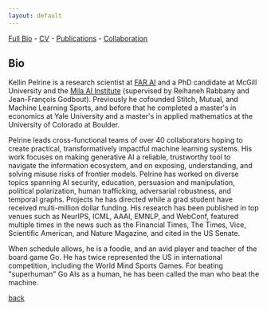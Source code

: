 ```yaml
---
layout: default
---
```


[Full Bio](./bio.html) - [CV](https://github.com/kellinpelrine/kellinpelrine.github.io/raw/master/assets/KPelrine%20CV.pdf) - [Publications](./publications.html) - [Collaboration](./coming-soon.html)

## Bio

Kellin Pelrine is a research scientist at [FAR.AI](https://far.ai/) and a PhD candidate at McGill University and the [Mila AI Institute](https://mila.quebec/en/) (supervised by Reihaneh Rabbany and Jean-François Godbout). Previously he cofounded Stitch, Mutual, and Machine Learning Sports, and before that he completed a master's in economics at Yale University and a master's in applied mathematics at the University of Colorado at Boulder.

Pelrine leads cross-functional teams of over 40 collaborators hoping to create practical, transformatively impactful machine learning systems. His work focuses on making generative AI a reliable, trustworthy tool to navigate the information ecosystem, and on exposing, understanding, and solving misuse risks of frontier models. Pelrine has worked on diverse topics spanning AI security, education, persuasion and manipulation, political polarization, human trafficking, adversarial robustness, and temporal graphs. Projects he has directed while a grad student have received multi-million dollar funding. His research has been published in top venues such as NeurIPS, ICML, AAAI, EMNLP, and WebConf, featured multiple times in the news such as the Financial Times, The Times, Vice, Scientific American, and Nature Magazine, and cited in the US Senate.

When schedule allows, he is a foodie, and an avid player and teacher of the board game Go. He has twice represented the US in international competition, including the World Mind Sports Games. For beating "superhuman" Go AIs as a human, he has been called the man who beat the machine.

[back](./)
